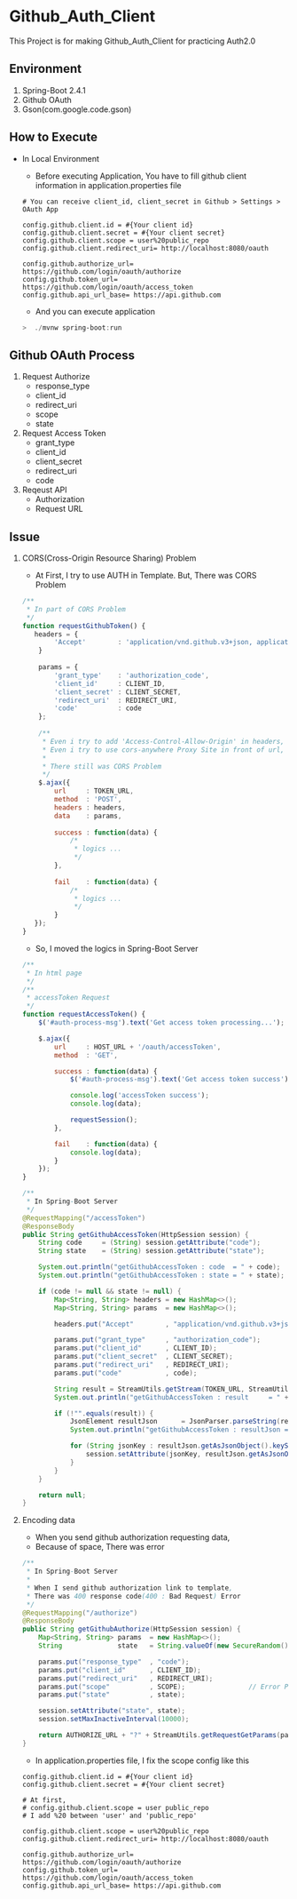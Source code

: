 

# Github_Auth_Client

This Project is for making Github_Auth_Client for practicing Auth2.0



## Environment
1. Spring-Boot 2.4.1
2. Github OAuth
3. Gson(com.google.code.gson)



## How to Execute
* In Local Environment
  
    * Before executing Application, You have to fill github client information in application.properties file
    
    ```properties
    # You can receive client_id, client_secret in Github > Settings > OAuth App
    
    config.github.client.id = #{Your client id}
    config.github.client.secret = #{Your client secret}
    config.github.client.scope = user%20public_repo
    config.github.client.redirect_uri= http://localhost:8080/oauth
    
    config.github.authorize_url= https://github.com/login/oauth/authorize
    config.github.token_url= https://github.com/login/oauth/access_token
    config.github.api_url_base= https://api.github.com
    ```
    
    * And you can execute application
    
    ```powershell
    >  ./mvnw spring-boot:run
    ```



## Github OAuth Process

1. Request Authorize
   * response_type
   * client_id
   * redirect_uri
   * scope
   * state
2. Request Access Token
   * grant_type
   * client_id
   * client_secret
   * redirect_uri
   * code
3. Reqeust API
   * Authorization
   * Request URL



## Issue
1. CORS(Cross-Origin Resource Sharing) Problem
    * At First, I try to use AUTH in Template. But, There was CORS Problem
    ```javascript
    /**
     * In part of CORS Problem
     */
    function requestGithubToken() {
       headers = {
            'Accept'        : 'application/vnd.github.v3+json, application/json',
        }
        
        params = {
            'grant_type'    : 'authorization_code',
            'client_id'     : CLIENT_ID,
            'client_secret' : CLIENT_SECRET,
            'redirect_uri'  : REDIRECT_URI,
            'code'          : code
        };
        
        /**
         * Even i try to add 'Access-Control-Allow-Origin' in headers,
         * Even i try to use cors-anywhere Proxy Site in front of url,
         * 
         * There still was CORS Problem
         */
        $.ajax({
            url     : TOKEN_URL,
            method  : 'POST',
            headers : headers,
            data    : params,
            
            success : function(data) {
                /*
                 * logics ...
                 */
            },
            
            fail    : function(data) {
                /*
                 * logics ...
                 */
            }
       });
   }
   ```
   
   * So, I moved the logics in Spring-Boot Server
   ```javascript
   /**
    * In html page
    */
   /**
    * accessToken Request
    */
   function requestAccessToken() {
       $('#auth-process-msg').text('Get access token processing...');
   
       $.ajax({
           url     : HOST_URL + '/oauth/accessToken',
           method  : 'GET',
   
           success : function(data) {
               $('#auth-process-msg').text('Get access token success');
   
               console.log('accessToken success');
               console.log(data);
   
               requestSession();
           },
   
           fail    : function(data) {
               console.log(data);
           }
       });
   }
   ```
   
   ```java
   /**
    * In Spring-Boot Server
    */
   @RequestMapping("/accessToken")
   @ResponseBody
   public String getGithubAccessToken(HttpSession session) {
       String code     = (String) session.getAttribute("code");
       String state    = (String) session.getAttribute("state");
   
       System.out.println("getGithubAccessToken : code  = " + code);
       System.out.println("getGithubAccessToken : state = " + state);
   
       if (code != null && state != null) {
           Map<String, String> headers = new HashMap<>();
           Map<String, String> params  = new HashMap<>();
   
           headers.put("Accept"        , "application/vnd.github.v3+json, application/json");
   
           params.put("grant_type"     , "authorization_code");
           params.put("client_id"      , CLIENT_ID);
           params.put("client_secret"  , CLIENT_SECRET);
           params.put("redirect_uri"   , REDIRECT_URI);
           params.put("code"           , code);
   
           String result = StreamUtils.getStream(TOKEN_URL, StreamUtils.METHOD_POST, headers, params);
           System.out.println("getGithubAccessToken : result     = " + result);
   
           if (!"".equals(result)) {
               JsonElement resultJson      = JsonParser.parseString(result);
               System.out.println("getGithubAccessToken : resultJson = " + resultJson);
   
               for (String jsonKey : resultJson.getAsJsonObject().keySet()) {
                   session.setAttribute(jsonKey, resultJson.getAsJsonObject().get(jsonKey).getAsString());
               }
           }
       }
   
       return null;
   }
   ```

2. Encoding data

   * When you send github authorization requesting data,
   * Because of space, There was error

   ```java
   /**
    * In Spring-Boot Server
    *
    * When I send github authorization link to template,
    * There was 400 response code(400 : Bad Request) Error
    */
   @RequestMapping("/authorize")
   @ResponseBody
   public String getGithubAuthorize(HttpSession session) {
       Map<String, String> params  = new HashMap<>();
       String              state   = String.valueOf(new SecureRandom().nextInt(1000000000));
   
       params.put("response_type"  , "code");
       params.put("client_id"      , CLIENT_ID);
       params.put("redirect_uri"   , REDIRECT_URI);
       params.put("scope"          , SCOPE);				// Error Point
       params.put("state"          , state);
   
       session.setAttribute("state", state);
       session.setMaxInactiveInterval(10000);
   
       return AUTHORIZE_URL + "?" + StreamUtils.getRequestGetParams(params);
   }
   ```

   * In application.properties file, I fix the scope config like this

   ```properties
   config.github.client.id = #{Your client id}
   config.github.client.secret = #{Your client secret}
   
   # At first,
   # config.github.client.scope = user public_repo
   # I add %20 between 'user' and 'public_repo'
   
   config.github.client.scope = user%20public_repo
   config.github.client.redirect_uri= http://localhost:8080/oauth
   
   config.github.authorize_url= https://github.com/login/oauth/authorize
   config.github.token_url= https://github.com/login/oauth/access_token
   config.github.api_url_base= https://api.github.com
   ```

   